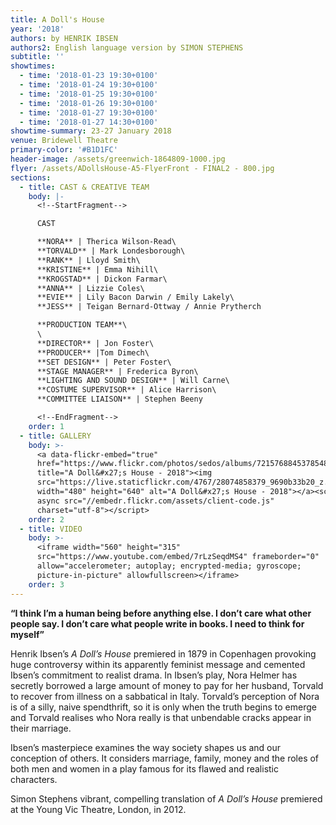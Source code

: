 ```yaml
---
title: A Doll's House
year: '2018'
authors: by HENRIK IBSEN
authors2: English language version by SIMON STEPHENS
subtitle: ''
showtimes:
  - time: '2018-01-23 19:30+0100'
  - time: '2018-01-24 19:30+0100'
  - time: '2018-01-25 19:30+0100'
  - time: '2018-01-26 19:30+0100'
  - time: '2018-01-27 19:30+0100'
  - time: '2018-01-27 14:30+0100'
showtime-summary: 23-27 January 2018
venue: Bridewell Theatre
primary-color: '#B1D1FC'
header-image: /assets/greenwich-1864809-1000.jpg
flyer: /assets/ADollsHouse-A5-FlyerFront - FINAL2 - 800.jpg
sections:
  - title: CAST & CREATIVE TEAM
    body: |-
      <!--StartFragment-->

      CAST

      **NORA** | Therica Wilson-Read\
      **TORVALD** | Mark Londesborough\
      **RANK** | Lloyd Smith\
      **KRISTINE** | Emma Nihill\
      **KROGSTAD** | Dickon Farmar\
      **ANNA** | Lizzie Coles\
      **EVIE** | Lily Bacon Darwin / Emily Lakely\
      **JESS** | Teigan Bernard-Ottway / Annie Prytherch

      **PRODUCTION TEAM**\
      \
      **DIRECTOR** | Jon Foster\
      **PRODUCER** |Tom Dimech\
      **SET DESIGN** | Peter Foster\
      **STAGE MANAGER** | Frederica Byron\
      **LIGHTING AND SOUND DESIGN** | Will Carne\
      **COSTUME SUPERVISOR** | Alice Harrison\
      **COMMITTEE LIAISON** | Stephen Beeny

      <!--EndFragment-->
    order: 1
  - title: GALLERY
    body: >-
      <a data-flickr-embed="true"
      href="https://www.flickr.com/photos/sedos/albums/72157688453785482"
      title="A Doll&#x27;s House - 2018"><img
      src="https://live.staticflickr.com/4767/28074858379_9690b33b20_z.jpg"
      width="480" height="640" alt="A Doll&#x27;s House - 2018"></a><script
      async src="//embedr.flickr.com/assets/client-code.js"
      charset="utf-8"></script>
    order: 2
  - title: VIDEO
    body: >-
      <iframe width="560" height="315"
      src="https://www.youtube.com/embed/7rLzSeqdMS4" frameborder="0"
      allow="accelerometer; autoplay; encrypted-media; gyroscope;
      picture-in-picture" allowfullscreen></iframe>
    order: 3
---
```

**“I think I’m a human being before anything else. I don’t care what other people say. I don’t care what people write in books. I need to think for myself”**

Henrik Ibsen’s *A Doll’s House* premiered in 1879 in Copenhagen provoking huge controversy within its apparently feminist message and cemented Ibsen’s commitment to realist drama. In Ibsen’s play, Nora Helmer has secretly borrowed a large amount of money to pay for her husband, Torvald to recover from illness on a sabbatical in Italy. Torvald’s perception of Nora is of a silly, naive spendthrift, so it is only when the truth begins to emerge and Torvald realises who Nora really is that unbendable cracks appear in their marriage.

Ibsen’s masterpiece examines the way society shapes us and our conception of others. It considers marriage, family, money and the roles of both men and women in a play famous for its flawed and realistic characters.

Simon Stephens vibrant, compelling translation of *A Doll’s House* premiered at the Young Vic Theatre, London, in 2012.